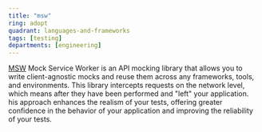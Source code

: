 ```yaml
---
title: "msw"
ring: adopt
quadrant: languages-and-frameworks
tags: [testing]
departments: [engineering]
---
```


[MSW](https://mswjs.io/) Mock Service Worker is an API mocking library that allows you 
to write client-agnostic mocks and reuse them across any frameworks, tools, and environments.
This library intercepts requests on the network level, which means after they have been performed 
and "left" your application. his approach enhances the realism of your tests, offering greater confidence 
in the behavior of your application and improving the reliability of your tests.